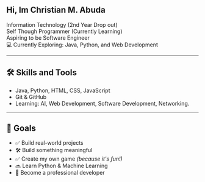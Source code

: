 ## Hi, Im Christian M. Abuda

Information Technology (2nd Year Drop out)  
Self Though Programmer (Currently Learning)  
Aspiring to be Software Engineer  
💻 Currently Exploring: Java, Python, and Web Development

---
## 🛠️ Skills and Tools
- Java, Python, HTML, CSS, JavaScript
- Git & GitHub
- Learning: AI, Web Development, Software Development, Networking.

---
## 🎯 Goals
- ✅ Build real-world projects
- 🛠️ Build something meaningful  
- ✅ Create my own game *(because it's fun!)*  
- 🔜 Learn Python & Machine Learning  
- 🚀 Become a professional developer  
